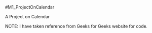 #M1_ProjectOnCalendar

A Project on Calendar 

NOTE: I have taken reference from Geeks for Geeks website for code.
